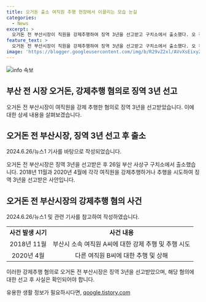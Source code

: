 ```yaml
---
title: 오거돈 출소 여직원 추행 현장에서 이끌리는 모습 눈길
categories:
  - News
excerpt: >
  오거돈 전 부산시장이 직원을 강제추행하여 징역 3년을 선고받고 구치소에서 출소했다. 오 전 시장은 A씨를 2018년 11월과 2020년 4월에, B씨를 2020년 4월에 강제추행하고 외상을 입히는 등의 혐의로 기소되었다. 1심에서 징역 3년을 선고받아 법정구속됐으며, 취재진의 질문에는 묵묵부답이었다. (150자)
feature_text: >
  오거돈 전 부산시장이 직원을 강제추행하여 징역 3년을 선고받고 구치소에서 출소했다. 오 전 시장은 A씨를 2018년 11월과 2020년 4월에, B씨를 2020년 4월에 강제추행하고 외상을 입히는 등의 혐의로 기소되었다. 1심에서 징역 3년을 선고받아 법정구속됐으며, 취재진의 질문에는 묵묵부답이었다. (150자)
image: 'https://blogger.googleusercontent.com/img/b/R29vZ2xl/AVvXsEixyZcFfHzMRdzZMjFBmAUKJYCLCGyLL1o632UiGVXcaFdKo_bkvkuCioo0uUKlGfBVcT3P84aROyZIXSBEx3Aw5nCQ3pTgDom1WDC4m8eifvWiAmWEEVb4x6G_l8C0QH225ldMjyaFvpxGEBGNO37VmDTDMHGhJPq73UglMfDca1-0aw/s1600/blogspot.png'
---
```


<p><img src="https://blogger.googleusercontent.com/img/b/R29vZ2xl/AVvXsEixyZcFfHzMRdzZMjFBmAUKJYCLCGyLL1o632UiGVXcaFdKo_bkvkuCioo0uUKlGfBVcT3P84aROyZIXSBEx3Aw5nCQ3pTgDom1WDC4m8eifvWiAmWEEVb4x6G_l8C0QH225ldMjyaFvpxGEBGNO37VmDTDMHGhJPq73UglMfDca1-0aw/s1600/blogspot.png" alt="info 속보" /></p>

<h2 data-ke-size="size26">부산 전 시장 오거돈, 강제추행 혐의로 징역 3년 선고</h2>

<p data-ke-size="size16"></p>

<p>오거돈 전 부산시장이 여직원을 강제 추행한 혐의로 징역 3년을 선고받았습니다. 이에 대한 상세 내용을 살펴보겠습니다.</p>

<h2 data-ke-size="size26">오거돈 전 부산시장, 징역 3년 선고 후 출소</h2>

<p data-ke-size="size16">2024.6.26/뉴스1 기사를 바탕으로 작성되었습니다.</p>

<p>오거돈 전 부산시장은 징역 3년을 선고받은 후 26일 부산 사상구 구치소에서 출소했습니다. 2018년 11월과 2020년 4월에 각각 여직원을 강제추행하거나 추행을 시도하여 징역 3년을 선고받은 사안입니다.</p>

<h2 data-ke-size="size26">오거돈 전 부산시장의 강제추행 혐의 사건</h2>

<p data-ke-size="size16">2024.6.26/뉴스1 및 관련 기사를 참고하여 작성하였습니다.</p>

<table>
  <tr>
    <td style="text-align: center; height: 17px;"><b>사건 발생 시기</b></td>
    <td style="text-align: center; height: 17px;"><b>사건 내용</b></td>
  </tr>
  <tr>
    <td style="text-align: center; height: 17px;">2018년 11월</td>
    <td style="text-align: center; height: 17px;">부산시 소속 여직원 A씨에 대한 강제 추행 및 추행 시도</td>
  </tr>
  <tr>
    <td style="text-align: center; height: 17px;">2020년 4월</td>
    <td style="text-align: center; height: 17px;">다른 여직원 B씨에 대한 추행 및 상해</td>
  </tr>
</table>

<p>이러한 강제추행 혐의로 오거돈 전 부산시장은 징역 3년을 선고받았으며, 해당 혐의에 대한 선고 후 사실은 확인되어야 합니다.</p>
유용한 생활 정보가 필요하시다면, <a href="https://qoogle.tistory.com" rel="dofollow">qoogle.tistory.com</a>


